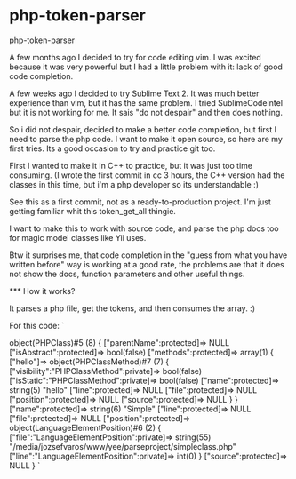 php-token-parser
================

php-token-parser

A few months ago I decided to try for code editing vim. I was excited because it was very powerful but I had a little problem with it: lack of good code completion.

A few weeks ago I decided to try Sublime Text 2. It was much better experience than vim, but it has the same problem. I tried SublimeCodeIntel but it is not working for me. It sais "do not despair" and then does nothing. 

So i did not despair, decided to make a better code completion, but first I need to parse the php code. I want to make it open source, so here are my first tries. Its a good occasion to try and practice git too. 

First I wanted to make it in C++ to practice, but it was just too time consuming. (I wrote the first commit in cc 3 hours, the C++ version had the classes in this time, but i'm a php developer so its understandable :)

See this as a first commit, not as a ready-to-production project. I'm just getting familiar whit this token_get_all thingie.  

I want to make this to work with source code, and parse the php docs too for magic model classes like Yii uses. 

Btw it surprises me, that code completion in the "guess from what you have written before" way is working at a good rate, the problems are that it does not show the docs, function parameters and other useful things.


*** How it works?

It parses a php file, get the tokens, and then consumes the array. :)


For this code:
`
<?php
	class Simple{

		function hello(){
			
		}
	}
`

The output is:
`
 array(1) {
    ["Simple"]=>
    object(PHPClass)#5 (8) {
      ["parentName":protected]=>
      NULL
      ["isAbstract":protected]=>
      bool(false)
      ["methods":protected]=>
      array(1) {
        ["hello"]=>
        object(PHPClassMethod)#7 (7) {
          ["visibility":"PHPClassMethod":private]=>
          bool(false)
          ["isStatic":"PHPClassMethod":private]=>
          bool(false)
          ["name":protected]=>
          string(5) "hello"
          ["line":protected]=>
          NULL
          ["file":protected]=>
          NULL
          ["position":protected]=>
          NULL
          ["source":protected]=>
          NULL
        }
      }
      ["name":protected]=>
      string(6) "Simple"
      ["line":protected]=>
      NULL
      ["file":protected]=>
      NULL
      ["position":protected]=>
      object(LanguageElementPosition)#6 (2) {
        ["file":"LanguageElementPosition":private]=>
        string(55) "/media/jozsefvaros/www/yee/parseproject/simpleclass.php"
        ["line":"LanguageElementPosition":private]=>
        int(0)
      }
      ["source":protected]=>
      NULL
    }
  ` 


